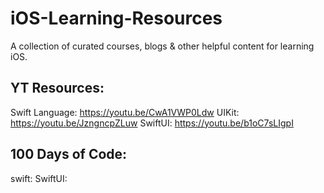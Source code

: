 # iOS-Learning-Resources
A collection of curated courses, blogs &amp; other helpful content for learning iOS.

## YT Resources:

Swift Language: https://youtu.be/CwA1VWP0Ldw
UIKit: https://youtu.be/JzngncpZLuw
SwiftUI: https://youtu.be/b1oC7sLIgpI

## 100 Days of Code:

swift:
SwiftUI:


